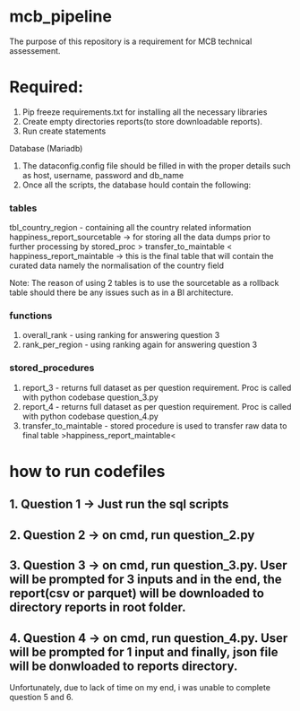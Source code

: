 # mcb_pipeline
The purpose of this repository is a requirement for MCB technical assessement.

# Required:
1) Pip  freeze requirements.txt for installing all the necessary libraries
2) Create empty directories reports(to store downloadable reports).
3) Run create statements

Database (Mariadb)
1) The dataconfig.config file should be filled in with the proper details such as host, username, password and db_name
2) Once all the scripts, the database hould contain the following:

### tables
tbl_country_region - containing all the country related information
happiness_report_sourcetable -> for storing all the data dumps prior to further processing by stored_proc > transfer_to_maintable <
happiness_report_maintable -> this is the final table that will contain the curated data namely the normalisation of the country field

Note: The reason of using 2 tables is to use the sourcetable as a rollback table should there be any issues such as in a BI architecture.

### functions
1. overall_rank - using ranking for answering question 3
2. rank_per_region - using ranking again for answering question 3

### stored_procedures
1. report_3 - returns full dataset as per question requirement. Proc is called with python codebase question_3.py
2. report_4 - returns full dataset as per question requirement. Proc is called with python codebase question_4.py
3. transfer_to_maintable - stored procedure is used to transfer raw data to final table >happiness_report_maintable<

# how to run codefiles
## 1. Question 1 -> Just run the sql scripts
## 2. Question 2 -> on cmd, run question_2.py
## 3. Question 3 -> on cmd, run question_3.py. User will be prompted for 3 inputs and in the end, the report(csv or parquet) will be downloaded to directory reports in root folder.
## 4. Question 4 -> on cmd, run question_4.py. User will be prompted for 1 input and finally, json file will be donwloaded to reports directory.

Unfortunately, due to lack of time on my end, i was unable to complete question 5 and 6.
